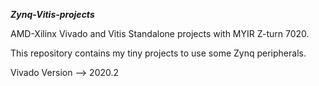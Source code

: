 ***Zynq-Vitis-projects***

AMD-Xilinx Vivado and Vitis Standalone projects with MYIR Z-turn 7020.

This repository contains my tiny projects to use some Zynq peripherals.

Vivado Version --> 2020.2
